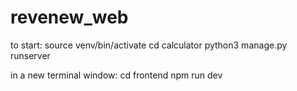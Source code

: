 # revenew_web

to start:
source venv/bin/activate
cd calculator
python3 manage.py runserver

in a new terminal window:
cd frontend
npm run dev
